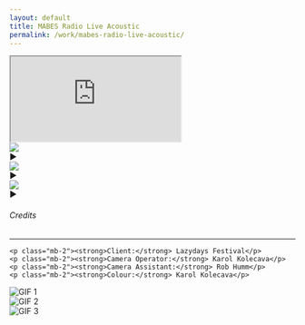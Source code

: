 ```yaml
---
layout: default
title: MABES Radio Live Acoustic
permalink: /work/mabes-radio-live-acoustic/
---
```


<div class="container mt-5 pt-5">
  <div class="video-section mb-5">
    <div class="ratio ratio-16x9 mb-3">
      <iframe id="main-video" src="https://www.youtube.com/embed/g9l7EDR4pA4?autoplay=1&mute=1&controls=0&modestbranding=1&rel=0" allowfullscreen></iframe>
    </div>

<div class="d-flex gap-3 mt-2">
  <div class="video-thumb selected" data-video="p0dfUFiLLhk">
    <div class="thumb-wrapper">
      <img src="https://img.youtube.com/vi/p0dfUFiLLhk/0.jpg" class="thumb-image">
      <div class="play-icon">▶</div>
    </div>
  </div>
  <div class="video-thumb" data-video="g9l7EDR4pA4">
    <div class="thumb-wrapper">
      <img src="https://img.youtube.com/vi/g9l7EDR4pA4/0.jpg" class="thumb-image">
      <div class="play-icon">▶</div>
    </div>
  </div>
  <div class="video-thumb" data-video="D32SWctO5aY">
    <div class="thumb-wrapper">
      <img src="https://img.youtube.com/vi/D32SWctO5aY/0.jpg" class="thumb-image">
      <div class="play-icon">▶</div>
    </div>
  </div>
</div>

  </div>

  <div class="credits-section my-5">
    <div class="position-relative mb-4">
      <h6 class="credits-heading text-uppercase fw-normal text-muted mb-2">Credits</h6>
      <hr class="credits-line">
      <div class="credits-line-highlight"></div>
    </div>

    <p class="mb-2"><strong>Client:</strong> Lazydays Festival</p>
    <p class="mb-2"><strong>Camera Operator:</strong> Karol Kolecava</p>
    <p class="mb-2"><strong>Camera Assistant:</strong> Rob Humm</p>
    <p class="mb-2"><strong>Colour:</strong> Karol Kolecava</p>
  </div>

  <div class="row g-4">
    <div class="col-md-4 project-tile"><img src="{{ site.baseurl }}/assets/gifs/mabes_001.gif" class="grid-image" alt="GIF 1"></div>
    <div class="col-md-4 project-tile"><img src="{{ site.baseurl }}/assets/gifs/leowalrus_002.gif" class="grid-image" alt="GIF 2"></div>
    <div class="col-md-4 project-tile"><img src="{{ site.baseurl }}/assets/gifs/franlusty_003.gif" class="grid-image" alt="GIF 3"></div>
  </div>
</div>

<script>
  document.addEventListener('DOMContentLoaded', () => {
    const thumbs = document.querySelectorAll('.video-thumb');
    const iframe = document.getElementById('main-video');

    thumbs.forEach(thumb => {
      thumb.addEventListener('click', () => {
        const videoId = thumb.getAttribute('data-video');
        iframe.src = `https://www.youtube.com/embed/${videoId}?autoplay=1&mute=1&controls=0&modestbranding=1&rel=0`;

        thumbs.forEach(t => t.classList.remove('selected'));
        thumb.classList.add('selected');
      });
    });
  });
</script>
